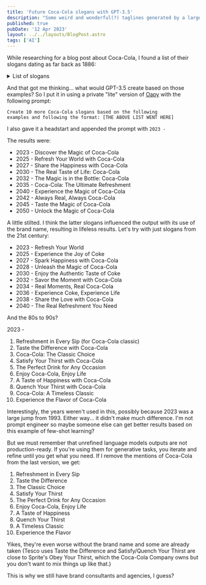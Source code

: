```yaml
---
title: 'Future Coca-Cola slogans with GPT-3.5'
description: "Some weird and wonderful(?) taglines generated by a large language model"
published: true
pubDate: '12 Apr 2023'
layout: ../../layouts/BlogPost.astro
tags: ['AI']
---
```


While researching for a blog post about Coca-Cola, I found a list of their slogans dating as far back as 1886:

<details>
	<summary>List of slogans</summary>
	<ul>
<li>1886 - Drink Coca-Cola</li>
<li>1904 - Delicious and Refreshing</li>
<li>1905 - Coca-Cola Revives and Sustains</li>
<li>1906 - The Great National Temperance Beverage</li>
<li>1917 - Three Million a Day</li>
<li>1922 - Thirst Knows No Season</li>
<li>1923 - Enjoy Thirst</li>
<li>1924 - Refresh Yourself</li>
<li>1925 - Six Million a Day</li>
<li>1926 - It Had to Be Good to Get Where It Is</li>
<li>1927 - Pure as Sunlight</li>
<li>1927 - Around the Corner from Everywhere</li>
<li>1929 - The Pause that Refreshes </li>
<li>1932 - Ice Cold Sunshine</li>
<li>1938 - The Best Friend Thirst Ever Had</li>
<li>1939 - Thirst Asks Nothing More</li>
<li>1939 - Whoever You Are, Whatever You Do, Wherever You May Be, When You Think of Refreshment Think of Ice Cold Coca-Cola</li>
<li>1942 - The Only Thing Like Coca-Cola is Coca-Cola Itself</li>
<li>1948 - Where There's Coke There's Hospitality</li>
<li>1949 - Along the Highway to Anywhere</li>
<li>1952 - What You Want is a Coke</li>
<li>1956 - Coca-Cola... Makes Good Things Taste Better</li>
<li>1957 - Sign of Good Taste</li>
<li>1958 - The Cold, Crisp Taste of Coke</li>
<li>1959 - Be Really Refreshed</li>
<li>1963 - Things Go Better with Coke</li>
<li>1969 - It's the Real Thing </li>
<li>1971 - I'd Like to Buy the World a Coke (part of the "It's the Real Thing" campaign)</li>
<li>1975 - Look Up America</li>
<li>1976 - Coke Adds Life </li>
<li>1979 - Have a Coke and a Smile</li>
<li>1982 - Coke Is It! </li>
<li>1985 - We've Got a Taste for You (for both Coca-Cola & Coca-Cola classic)</li>
<li>1985 - America's Real Choice (for both Coca-Cola & Coca-Cola classic)</li>
<li>1986 - Red, White & You (for Coca-Cola classic)</li>
<li>1986 - Catch the Wave (for Coca-Cola)</li>
<li>1987 - When Coca-Cola is a Part of Your Life, You Can't Beat the Feeling</li>
<li>1988 - You Can't Beat the Feeling </li>
<li>1989 - Official Soft Drink of Summer</li>
<li>1990 - You Can't Beat the Real Thing</li>
<li>1993 - Always Coca-Cola</li>
<li>2000 - Coca-Cola. Enjoy</li>
<li>2001 - Life Tastes Good</li>
<li>2003 - Coca-Cola ... Real</li>
<li>2005 - Make It Real</li>
<li>2006 - The Coke Side of Life</li>
<li>2009 - Open Happiness</li>
<li>2016 - Taste the Feeling</li>
<li>2021 - Real Magic</li>
</ul>
</details>


And that got me thinking... what would GPT-3.5 create based on those examples? So I put it in using a private "lite" version of [Oapy](/morsels/morsel-9/) with the following prompt:

<code>Create 10 more Coca-Cola slogans based on the following examples and following the format: [THE ABOVE LIST WENT HERE]</code>

I also gave it a headstart and appended the prompt with <code>2023 - </code>

The results were:

* 2023 - Discover the Magic of Coca-Cola
* 2025 - Refresh Your World with Coca-Cola
* 2027 - Share the Happiness with Coca-Cola
* 2030 - The Real Taste of Life: Coca-Cola
* 2032 - The Magic is in the Bottle: Coca-Cola
* 2035 - Coca-Cola: The Ultimate Refreshment
* 2040 - Experience the Magic of Coca-Cola
* 2042 - Always Real, Always Coca-Cola
* 2045 - Taste the Magic of Coca-Cola
* 2050 - Unlock the Magic of Coca-Cola

A little stilted. I think the latter slogans influenced the output with its use of the brand name, resulting in lifeless results. Let's try with just slogans from the 21st century:

* 2023 - Refresh Your World
* 2025 - Experience the Joy of Coke
* 2027 - Spark Happiness with Coca-Cola
* 2028 - Unleash the Magic of Coca-Cola
* 2030 - Enjoy the Authentic Taste of Coke
* 2032 - Savor the Moment with Coca-Cola
* 2034 - Real Moments, Real Coca-Cola
* 2036 - Experience Coke, Experience Life
* 2038 - Share the Love with Coca-Cola
* 2040 - The Real Refreshment You Need

And the 80s to 90s?

2023 -

1. Refreshment in Every Sip (for Coca-Cola classic)
2. Taste the Difference with Coca-Cola
3. Coca-Cola: The Classic Choice
4. Satisfy Your Thirst with Coca-Cola
5. The Perfect Drink for Any Occasion
6. Enjoy Coca-Cola, Enjoy Life
7. A Taste of Happiness with Coca-Cola
8. Quench Your Thirst with Coca-Cola
9. Coca-Cola: A Timeless Classic
10. Experience the Flavor of Coca-Cola

Interestingly, the years weren't used in this, possibly because 2023 was a large jump from 1993. Either way... it didn't make much difference. I'm not prompt engineer so maybe someone else can get better results based on this example of few-shot learning?

But we must remember that unrefined language models outputs are not production-ready. If you're using them for generative tasks, you iterate and refine until you get what you need. If I remove the mentions of Coca-Cola from the last version, we get:

1. Refreshment in Every Sip
2. Taste the Difference
3. The Classic Choice
4. Satisfy Your Thirst
5. The Perfect Drink for Any Occasion
6. Enjoy Coca-Cola, Enjoy Life
7. A Taste of Happiness
8. Quench Your Thirst
9. A Timeless Classic
10. Experience the Flavor

Yikes, they're even worse without the brand name and some are already taken (Tesco uses Taste the Difference and Satisfy/Quench Your Thirst are close to Sprite's Obey Your Thirst, which the Coca-Cola Company owns but you don't want to mix things up like that.)

This is why we still have brand consultants and agencies, I guess?